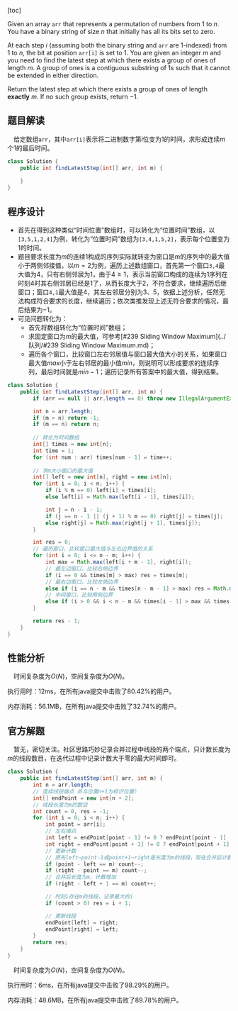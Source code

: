 [toc]

Given an array `arr` that represents a permutation of numbers from $1$ to $n$. You have a binary string of size $n$ that initially has all its bits set to zero.

At each step $i$ (assuming both the binary string and `arr` are 1-indexed) from $1$ to $n$, the bit at position `arr[i]` is set to $1$. You are given an integer $m$ and you need to find the latest step at which there exists a group of ones of length $m$. A group of ones is a contiguous substring of 1s such that it cannot be extended in either direction.

Return the latest step at which there exists a group of ones of length **exactly** $m$. If no such group exists, return $-1$.



## 题目解读

&emsp;给定数组`arr`，其中`arr[i]`表示将二进制数字第$i$位变为$1$的时间，求形成连续$m$个$1$的最后时间。

```java
class Solution {
    public int findLatestStep(int[] arr, int m) {
        
    }
}
```

## 程序设计

* 首先在得到这种类似“时间位置”数组时，可以转化为“位置时间”数组，以`[3,5,1,2,4]`为例，转化为“位置时间”数组为`[3,4,1,5,2]`，表示每个位置变为$1$的时间。
* 题目要求长度为$m$的连续$1$构成的序列实际就转变为窗口是$m$的序列中的最大值小于两侧邻接值，以$m=2$为例，遍历上述数组窗口，首先第一个窗口`3,4`最大值为$4$，只有右侧邻居为$1$，由于$4 \ge 1$，表示当前窗口构成的连续为$1$序列在时刻$4$时其右侧邻居已经是$1$了，从而长度大于$2$，不符合要求，继续遍历后继窗口；窗口`4,1`最大值是$4$，其左右邻居分别为$3$、$5$，依据上述分析，任然无法构成符合要求的长度，继续遍历；依次类推发现上述无符合要求的情况，最后结果为$-1$。
* 可见问题转化为：
  * 首先将数组转化为“位置时间”数组；
  * 求固定窗口为$m$的最大值，可参考[#239 Sliding Window Maximum](../队列/#239 Sliding Window Maximum.md)；
  * 遍历各个窗口，比较窗口左右邻居值与窗口最大值大小的关系，如果窗口最大值$max$小于左右邻居的最小值$min$，则说明可以形成要求的连续序列，最后时间就是$min - 1$；遍历记录所有答案中的最大值，得到结果。

```java
class Solution {
    public int findLatestStep(int[] arr, int m) {
        if (arr == null || arr.length == 0) throw new IllegalArgumentException("invalid param");

        int n = arr.length;
        if (m > n) return -1;
        if (m == n) return n;
        
        // 转化为时间数组
        int[] times = new int[n];
        int time = 1;
        for (int num : arr) times[num - 1] = time++;
        
        // 求m大小窗口的最大值
        int[] left = new int[n], right = new int[n];
        for (int i = 0; i < n; i++) {
            if (i % m == 0) left[i] = times[i];
            else left[i] = Math.max(left[i - 1], times[i]);

            int j = n - i - 1;
            if (j == n - 1 || (j + 1) % m == 0) right[j] = times[j];
            else right[j] = Math.max(right[j + 1], times[j]);
        }

        int res = 0;
        // 遍历窗口，比较窗口最大值与左右边界值的关系
        for (int i = 0; i <= n - m; i++) {
            int max = Math.max(left[i + m - 1], right[i]);
            // 最左边窗口，比较右侧边界
            if (i == 0 && times[m] > max) res = times[m];
            // 最右边窗口，比较左侧边界
            else if (i == n - m && times[n - m - 1] > max) res = Math.max(res, times[n - m - 1]);
            // 中间窗口，比较两侧边界
            else if (i > 0 && i < n - m && times[i - 1] > max && times[i + m] > max) res = Math.max(res, Math.min(times[i - 1], times[i + m])); 
        }

        return res - 1;
    }
}
```

## 性能分析

&emsp;时间复杂度为$O(N)$，空间复杂度为$O(N)$。

执行用时：12ms，在所有java提交中击败了80.42%的用户。

内存消耗：56.1MB，在所有java提交中击败了32.74%的用户。

## 官方解题

&emsp;暂无，密切关注。社区思路巧妙记录合并过程中线段的两个端点，只计数长度为$m$的线段数目，在迭代过程中记录计数大于零的最大时间即可。

```java
class Solution {
    public int findLatestStep(int[] arr, int m) {
        int n = arr.length;
        // 连续线段端点（0与位置n+1为标识位置）
        int[] endPoint = new int[n + 2];
        // 线段长度为m的数目
        int count = 0, res = -1;
        for (int i = 0; i < n; i++) {
            int point = arr[i];
            // 左右端点
            int left = endPoint[point - 1] != 0 ? endPoint[point - 1] : point;
            int right = endPoint[point + 1] != 0 ? endPoint[point + 1] : point;
            // 更新计数
            // 原先left~point-1或point+1~right是长度为m的线段，现在合并后计数减少
            if (point - left == m) count--;
            if (right - point == m) count--;
            // 合并后长度为m，计数增加
            if (right - left + 1 == m) count++;

            // 时刻i存在m的线段，记录最大的i
            if (count > 0) res = i + 1;

            // 更新线段
            endPoint[left] = right;
            endPoint[right] = left;
        }
        return res;
    }
}
```

&emsp;时间复杂度为$O(N)$，空间复杂度为$O(N)$。

执行用时：6ms，在所有java提交中击败了98.29%的用户。

内存消耗：48.6MB，在所有java提交中击败了89.78%的用户。